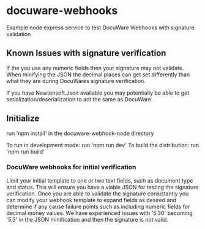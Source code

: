 # docuware-webhooks
Example node express service to test DocuWare Webhooks with signature validation

## Known Issues with signature verification
If the you use any numeric fields then your signature may not validate. When minifying the JSON the decimal places can get set differently than what they are during DocuWares signature verification.

If you have Newtonsoft.Json available you may potentially be able to get serialization/deserialization to act the same as DocuWare.

## Initialize

run 'npm install' in the docuware-webhook-node directory

To run in development mode: run 'npm run dev'
To build the distribution: run 'npm run build'

### DocuWare webhooks for initial verification

Limit your initial template to one or two text fields, such as document type and status. This will ensure you have a viable JSON for testing the signature verification. Once you are able to validate the signature consistantly you can modify your webhook template to expand fields as desired and determine if any cause failure points such as including numeric fields for decimal money values. 
We have experienced issues with '5.30' becoming '5.3' in the JSON minification and then the signature is not valid.



